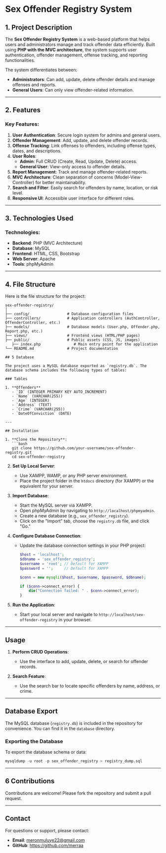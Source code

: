 # Sex Offender Registry System

## 1. Project Description
The **Sex Offender Registry System** is a web-based platform that helps users and administrators manage and track offender data efficiently. Built using **PHP with the MVC architecture**, the system supports user authentication, offender management, offense tracking, and reporting functionalities.

The system differentiates between:
- **Administrators**: Can add, update, delete offender details and manage offenses and reports.
- **General Users**: Can only view offender-related information.

---

## 2. Features

### Key Features:
1. **User Authentication**: Secure login system for admins and general users.
2. **Offender Management**: Add, update, and delete offender records.
3. **Offense Tracking**: Link offenses to offenders, including offense types, dates, and descriptions.
4. **User Roles**:
   - **Admin**: Full CRUD (Create, Read, Update, Delete) access.
   - **General User**: View-only access to offender details.
5. **Report Management**: Track and manage offender-related reports.
6. **MVC Architecture**: Clean separation of concerns (Model-View-Controller) for better maintainability.
7. **Search and Filter**: Easily search for offenders by name, location, or risk level.
8. **Responsive UI**: Accessible user interface for different roles.

---

## 3. Technologies Used

### Technologies:
- **Backend**: PHP (MVC Architecture)
- **Database**: MySQL
- **Frontend**: HTML, CSS, Bootstrap
- **Web Server**: Apache
- **Tools**: phpMyAdmin

---

## 4. File Structure

Here is the file structure for the project:

```plaintext
sex-offender-registry/
│
├── config/                 # Database configuration files
├── controllers/            # Application controllers (AuthController, OffenderController, etc.)
├── models/                 # Database models (User.php, Offender.php, Report.php, etc.)
├── views/                  # Frontend views (HTML/PHP pages)
├── public/                 # Public assets (CSS, JS, images)
   ├── index.php               # Main entry point for the application
└── README.md               # Project documentation

## 5 Database

The project uses a MySQL database exported as `registry.db`. The database schema includes the following types of tables:

### Tables

1. **Offenders**
   - `ID` (INTEGER PRIMARY KEY AUTO_INCREMENT)
   - `Name` (VARCHAR(255))
   - `Age` (INTEGER)
   - `Address` (TEXT)
   - `Crime` (VARCHAR(255))
   - `DateOfConviction` (DATE)

---

## Installation

1. **Clone the Repository**:
   ```bash
   git clone https://github.com/your-username/sex-offender-registry.git
   cd sex-offender-registry
   ```

2. **Set Up Local Server**:
   - Use XAMPP, WAMP, or any PHP server environment.
   - Place the project folder in the `htdocs` directory (for XAMPP) or the equivalent for your server.

3. **Import Database**:
   - Start the MySQL server via XAMPP.
   - Open phpMyAdmin by navigating to `http://localhost/phpmyadmin`.
   - Create a new database (e.g., `sex_offender_registry`).
   - Click on the "Import" tab, choose the `registry.db` file, and click "Go."

4. **Configure Database Connection**:
   - Update the database connection settings in your PHP project:
     ```php
     $host = 'localhost';
     $dbname = 'sex_offender_registry';
     $username = 'root'; // Default for XAMPP
     $password = '';     // Default for XAMPP

     $conn = new mysqli($host, $username, $password, $dbname);

     if ($conn->connect_error) {
         die("Connection failed: " . $conn->connect_error);
     }
     ```

5. **Run the Application**:
   - Start your local server and navigate to `http://localhost/sex-offender-registry` in your browser.

---

## Usage

1. **Perform CRUD Operations**:
   - Use the interface to add, update, delete, or search for offender records.

2. **Search Feature**:
   - Use the search bar to locate specific offenders by name, address, or crime.

---

## Database Export

The MySQL database (`registry.db`) is included in the repository for convenience. You can find it in the `database` directory.

### Exporting the Database

To export the database schema or data:

```sql
mysqldump -u root -p sex_offender_registry > registry_dump.sql
```

---

## 6 Contributions

Contributions are welcome! Please fork the repository and submit a pull request.

---

## Contact

For questions or support, please contact:

- **Email**: meronmuluye22@gmail.com
- **GitHub**: https://github.com/merraa
